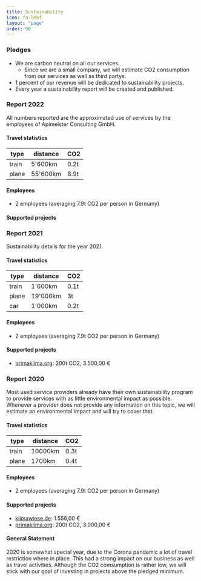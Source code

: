 ```yaml
---
title: Sustainability
icon: fa-leaf
layout: "page"
order: 90
---
```


### Pledges

* We are carbon neutral on all our services.
  * Since we are a small company, we will estimate CO2 consumption from our services as well as third partys.
* 1 percent of our revenue will be dedicated to sustainability projects.
* Every year a sustainability report will be created and published.

### Report 2022

All numbers reported are the approximated use of services by the employees of Apimeister Consulting GmbH.

#### Travel statistics

| type  | distance | CO2  |
|-------|----------|------|
| train | 5'600km  | 0.2t |
| plane |  55'600km  | 8.9t |

#### Employees

* 2 employees (averaging 7.9t CO2 per person in Germany)

#### Supported projects


### Report 2021

Sustainability details for the year 2021.

#### Travel statistics

| type  | distance | CO2  |
|-------|----------|------|
| train | 1'600km  | 0.1t |
| plane |  19'000km  | 3t |
| car   |   1'000km  | 0.2t |

#### Employees

* 2 employees (averaging 7.9t CO2 per person in Germany)

#### Supported projects

- [primaklima.org](https://www.primaklima.org/): 200t CO2, 3.500,00 €


### Report 2020

Most used service providers already have their own sustainability program to provide services with as little environmental impact as possible. Whenever a provider does not provide any information on this topic, we will estimate an environmental impact and will try to cover that.

#### Travel statistics

| type  | distance | CO2  |
|-------|----------|------|
| train | 10000km  | 0.3t |
| plane |  1700km  | 0.4t |

#### Employees

* 2 employees (averaging 7.9t CO2 per person in Germany)

#### Supported projects

- [klimawiese.de](https://www.klimawiese.de/): 1.556,00 €
- [primaklima.org](https://www.primaklima.org/): 200t CO2, 3.000,00 €

#### General Statement

2020 is somewhat special year, due to the Corona pandemic a lot of travel restriction where in place. This had a strong impact on our business as well as travel activities. Although the CO2 comsumption is rather low, we will stick with our goal of investing in projects above the pledged minimum.